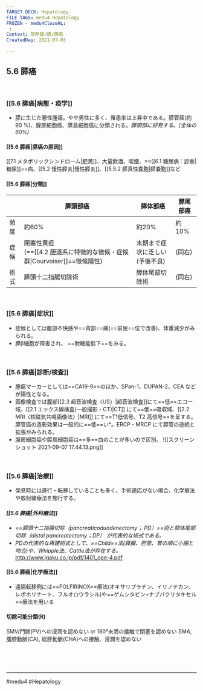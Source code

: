 ```yaml
---
TARGET DECK: Hepatology
FILE TAGS: medu4 Hepatology
FROZEN - medu4ClozeHL:
 : 
Context: 肝胆膵/膵/膵癌
CreatedDay: 2021-07-03

---
```


## 5.6 膵癌

<br>

### [[5.6 膵癌|病態・疫学]]
* 膵に生じた悪性腫瘍。やや男性に多く、罹患率は上昇中である。膵管癌(約 90 %)、腺房細胞癌、膵島細胞癌に分類される。*膵頭部に好発する。(全体の60%)*
#### [[5.6 膵癌|膵癌の原因]]
[[7.1 メタボリックシンドローム|肥満]]、大量飲酒、喫煙、==[[6.1 糖尿病：診断|糖尿]]==病、[[5.2 慢性膵炎|慢性膵炎]]、[[5.5.2 膵真性嚢胞|膵嚢胞]]など
<!--ID: 1625819548329-->


#### [[5.6 膵癌|分類]]
| |膵頭部癌|膵体部癌|膵尾部癌|
|---|---|---|---|
|頻度|約60%|約20%|約10%|
|症候|閉塞性黄疸<br>(==[[4.2 胆道系に特徴的な徴候・症候群\|Courvoiser]]==徴候陽性)|末期まで症状に乏しい<br>(予後不良)|(同右)|
|術式|膵頭十二指腸切除術|膵体尾部切除術|(同右)|
<!--ID: 1649375533108-->



<br>

### [[5.6 膵癌|症状]]
* 症候としては腹部不快感や==背部==痛(==前屈==位で改善)、体重減少がみられる。
* 膵β細胞が障害され、 ==耐糖能低下==をみる。
<!--ID: 1625819548341-->


<br>

### [[5.6 膵癌|診断/検査]]
* 腫瘍マーカーとしては==CA19-9==のほか、SPan-1、DUPAN-2、CEA などが陽性となる。
* 画像検査では腹部[[2.3 超音波検査〈US〉|超音波検査]]にて==低==エコー域、[[2.1 エックス線検査(一般撮影・CT)|CT]] にて==低==吸収域、[[2.2 MRI〈核磁気共鳴画像法〉|MRI]] にて==T1低信号、T2 高信号==を呈する。膵管癌の造影効果は一般的に==低==い*。ERCP・MRCP にて膵管の途絶と拡張がみられる。
* 腺房細胞癌や膵島細胞癌は==多==血のことが多いので区別。
![[スクリーンショット 2021-09-07 17.44.13.png]]
<!--ID: 1625819548349-->


<br>

### [[5.6 膵癌|治療]]
* 発見時には進行・転移していることも多く、手術適応がない場合、化学療法や放射線療法を施行する。
#### *[[5.6 膵癌|外科療法]]*
* *==膵頭十二指腸切除（pancreaticoduodenectomy； PD）==術と膵体尾部切除（distal pancreatectomy；DP） が代表的な術式である。*
* *PDの代表的な再建術式として、==Child==法(膵臓、胆管、胃の順に小腸と吻合)や、Whipple法、Cattle法が存在する。*
http://www.igaku.co.jp/pdf/1401_ope-4.pdf
#### [[5.6 膵癌|化学療法]]
* 遠隔転移例には==FOLFIRINOX==療法(オキサリプラチン、イリノテカン、レボホリナート、フルオロウラシル)や==ゲムシタビン+ナブパクリタキセル==療法を用いる
<!--ID: 1655935531352--> 


#### 切除可能分類(R)
SMV/門脈(PV)への浸潤を認めない or 180°未満の接触で閉塞を認めない
SMA, 腹腔動脈(CA), 総肝動脈(CHA)への接触、浸潤を認めない




<br><br><br>



---
#medu4 #Hepatology  

